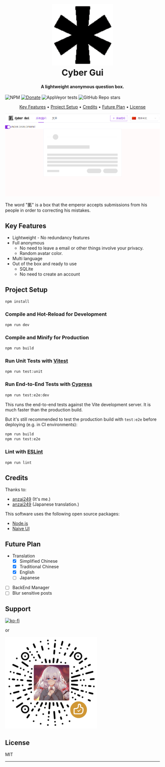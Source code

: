 
<h1 align="center">
  <br>
  <a href="http://www.amitmerchant.com/electron-markdownify"><img src="./public/favicon.png" alt="CyberGui" width="200"></a>
  <br>
  Cyber Gui
  <br>
</h1>

<h4 align="center">A lightweight anonymous question box.</h4>

<p align="center">

![NPM](https://img.shields.io/npm/l/naive-ui)
[![Donate](https://img.shields.io/badge/%24-Donate-ff69b4)](https://www.paypal.me/MoriTokugawa)
![AppVeyor tests](https://img.shields.io/appveyor/tests/anzai249/CyberGui)
![GitHub Repo stars](https://img.shields.io/github/stars/anzai249/CyberGui?style=social)
</p>

<p align="center">
  <a href="#key-features">Key Features</a> •
  <a href="#project-setup">Project Setup</a> •
  <a href="#credits">Credits</a> •
  <a href="#future-plan">Future Plan</a> •
  <a href="#license">License</a>
</p>

![screenshot](./img/screenshot.png)

The word "匭" is a box that the emperor accepts submissions from his people in order to correcting his mistakes.

## Key Features

* Lightweight - No redundancy features
* Full anonymous
  - No need to leave a email or other things involve your privacy.
  - Random avatar color.
* Multi language
* Out of the box and ready to use
  - SQLite
  - No need to create an account

## Project Setup

```sh
npm install
```

### Compile and Hot-Reload for Development

```sh
npm run dev
```

### Compile and Minify for Production

```sh
npm run build
```

### Run Unit Tests with [Vitest](https://vitest.dev/)

```sh
npm run test:unit
```

### Run End-to-End Tests with [Cypress](https://www.cypress.io/)

```sh
npm run test:e2e:dev
```

This runs the end-to-end tests against the Vite development server.
It is much faster than the production build.

But it's still recommended to test the production build with `test:e2e` before deploying (e.g. in CI environments):

```sh
npm run build
npm run test:e2e
```

### Lint with [ESLint](https://eslint.org/)

```sh
npm run lint
```


## Credits

Thanks to:

- [anzai249](http://electron.atom.io/)
(It's me.)
- [anzai249](http://electron.atom.io/)
(Japanese translation.)

This software uses the following open source packages:

- [Node.js](https://nodejs.org/)
- [Naive UI](https://www.naiveui.com)

## Future Plan

* Translation
  - [x] Simplified Chinese
  - [x] Traditional Chinese
  - [x] English
  - [ ] Japanese

- [ ] BackEnd Manager
- [ ] Blur sensitive posts

## Support

[![ko-fi](https://ko-fi.com/img/githubbutton_sm.svg)](https://ko-fi.com/B0B0668ZJ)

or

<img src="./img/wechat.png" width="300px"></img>

## License

MIT

---
